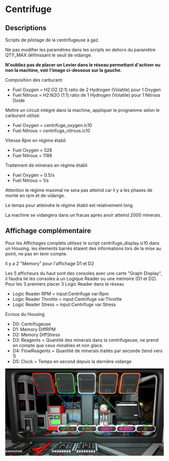 # Centrifuge

## Descriptions

Scripts de pilotage de la centrifugeuse à gaz.

Ne pas modifier les paramètres dans les scripts en dehors du paramètre QTY_MAX définissant le seuil de vidange.

**N'oubliez pas de placer un Levier dans le réseau permettant d'activer ou non la machine, voir l'image ci-dessous sur la gauche.**

Composition des carburant:
* Fuel Oxygen = H2:O2 (2:1) ratio de 2 Hydrogen (Volatile) pour 1 Oxygen
* Fuel Nitrous = H2:N2O (1:1) ratio de 1 Hydrogen (Volatile) pour 1 Nitrous Oxide

Mettre un circuit intégré dans la machine, appliquer le programme selon le carburant utilisé:
* Fuel Oxygen = centrifuge_oxygen.ic10
* Fuel Nitrous = centrifuge_nitrous.ic10

Vitesse Rpm en régime établi
* Fuel Oxygen = 528
* Fuel Nitrous = 1188

Traitement de minerais en régime établi
* Fuel Oxygen = 0.5/s
* Fuel Nitrous = 1/s

Attention le régime maximal ne sera pas atteind car il y a les phases de monté en rpm et de vidange.

Le temps pour atteindre le régime établi est relativement long.

La machine se vidangera dans un fracas après avoir atteind 2000 minerais.

## Affichage complémentaire

Pour les Affichages complets utilisez le script centrifuge_display.ic10 dans un Housing. les élements barrés étaient des informations lors de la mise au point, ne pas en tenir compte.

Il y a 2 "Memory" pour l'affichage D1 et D2

Les 5 afficheurs du haut sont des consoles avec une carte "Graph Display", il faudra lié les consoles à un Logique Reader ou une mémoire (D1 et D2).
Pour les 3 premiers placer 3 Logic Reader dans le réseau
* Logic Reader RPM = input:Centrifuge var:Rpm
* Logic Reader Throttle = input:Centrifuge var:Throttle
* Logic Reader Stress = input:Centrifuge var:Stress

Ecrous du Housing
* D0: Centrifugeuse
* D1: Memory DiffRPM
* D2: Memory DiffStress
* D3: Reagents = Quantité des minerais dans la centrifugeuse, ne prend en compte que ceux minables et non glace.
* D4: FlowReagents = Quantité de minerais traités par seconde (tend vers 1)
* D5: Clock = Temps en second depuis la dernière vidange

![Tableau de bord](/Centrifuge/centrifuge.png)